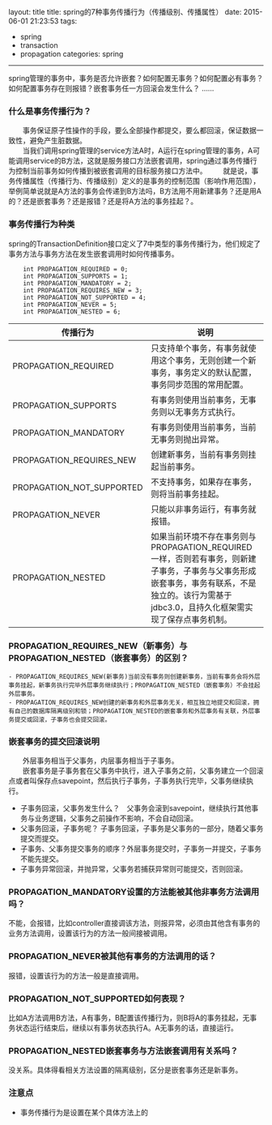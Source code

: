 layout: title
title: spring的7种事务传播行为（传播级别、传播属性）
date: 2015-06-01 21:23:53
tags:
- spring
- transaction
- propagation
categories: spring
---
spring管理的事务中，事务是否允许嵌套？如何配置无事务？如何配置必有事务？如何配置事务存在则报错？嵌套事务任一方回滚会发生什么？ ……

<!-- more -->

### 什么是事务传播行为？
　　事务保证原子性操作的手段，要么全部操作都提交，要么都回滚，保证数据一致性，避免产生脏数据。   
　　当我们调用spring管理的service方法A时，A运行在spring管理的事务，A可能调用service的B方法，这就是服务接口方法嵌套调用，spring通过事务传播行为控制当前事务如何传播到被嵌套调用的目标服务接口方法中。
　　就是说，事务传播属性（传播行为、传播级别）定义的是事务的控制范围（影响作用范围），举例简单说就是A方法的事务会传递到B方法吗，B方法用不用新建事务？还是用A的？还是嵌套事务？还是报错？还是将A方法的事务挂起？。

### 事务传播行为种类
spring的TransactionDefinition接口定义了7中类型的事务传播行为，他们规定了事务方法与事务方法在发生嵌套调用时如何传播事务。
```
    int PROPAGATION_REQUIRED = 0;
    int PROPAGATION_SUPPORTS = 1;
    int PROPAGATION_MANDATORY = 2;
    int PROPAGATION_REQUIRES_NEW = 3;
    int PROPAGATION_NOT_SUPPORTED = 4;
    int PROPAGATION_NEVER = 5;
    int PROPAGATION_NESTED = 6;
```
传播行为     | 说明
-------- | ---
PROPAGATION_REQUIRED | 只支持单个事务，有事务就使用这个事务，无则创建一个新事务，事务定义的默认配置，事务同步范围的常用配置。
PROPAGATION_SUPPORTS    | 有事务则使用当前事务，无事务则以无事务方式执行。
PROPAGATION_MANDATORY     | 有事务则使用当前事务，当前无事务则抛出异常。
PROPAGATION_REQUIRES_NEW | 创建新事务，当前有事务则挂起当前事务。
PROPAGATION_NOT_SUPPORTED |不支持事务，如果存在事务，则将当前事务挂起。
PROPAGATION_NEVER | 只能以非事务运行，有事务就报错。
 PROPAGATION_NESTED | 如果当前环境不存在事务则与PROPAGATION_REQUIRED一样，否则若有事务，则新建子事务，子事务与父事务形成嵌套事务，事务有联系，不是独立的。该行为需基于jdbc3.0，且持久化框架需实现了保存点事务机制。

 ### PROPAGATION_REQUIRES_NEW（新事务）与PROPAGATION_NESTED（嵌套事务）的区别？
```
- PROPAGATION_REQUIRES_NEW(新事务)当前没有事务则创建新事务，当前有事务会将外层事务挂起，新事务执行完毕外层事务继续执行；PROPAGATION_NESTED（嵌套事务）不会挂起外层事务。
- PROPAGATION_REQUIRES_NEW创建的新事务和外层事务无关，相互独立地提交和回滚，拥有自己的数据库隔离级别和锁；PROPAGATION_NESTED的嵌套事务和外层事务有关联，外层事务提交或回滚，子事务也会提交回滚。
```
### 嵌套事务的提交回滚说明
　　外层事务相当于父事务，内层事务相当于子事务。    
　　嵌套事务是子事务套在父事务中执行，进入子事务之前，父事务建立一个回滚点或者叫保存点savepoint，然后执行子事务，子事务执行完毕，父事务继续执行。

- 子事务回滚，父事务发生什么？　父事务会滚到savepoint，继续执行其他事务与业务逻辑，父事务之前操作不影响，不会自动回滚。
- 父事务回滚，子事务呢？  子事务回滚，子事务是父事务的一部分，随着父事务提交而提交。
- 子事务、父事务提交事务的顺序？外层事务提交时，子事务一并提交，子事务不能先提交。
- 子事务异常回滚，并抛异常，父事务若捕获异常则可能提交，否则回滚。

### PROPAGATION_MANDATORY设置的方法能被其他非事务方法调用吗？
不能，会报错，比如controller直接调该方法，则报异常，必须由其他含有事务的业务方法调用，设置该行为的方法一般间接被调用。

### PROPAGATION_NEVER被其他有事务的方法调用的话？
报错，设置该行为的方法一般是直接调用。

### PROPAGATION_NOT_SUPPORTED如何表现？
比如A方法调用B方法，A有事务，B配置该传播行为，则B将A的事务挂起，无事务状态运行结束后，继续以有事务状态执行A。A无事务的话，直接运行。

### PROPAGATION_NESTED嵌套事务与方法嵌套调用有关系吗？
没关系。具体得看相关方法设置的隔离级别，区分是嵌套事务还是新事务。
### 注意点
- 事务传播行为是设置在某个具体方法上的
